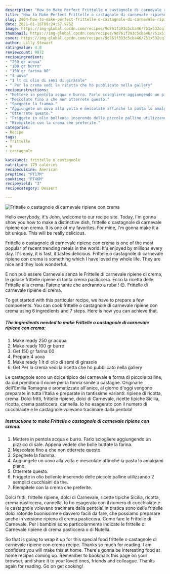 ```yaml
---
description: "How to Make Perfect Frittelle o castagnole di carnevale ripiene con crema"
title: "How to Make Perfect Frittelle o castagnole di carnevale ripiene con crema"
slug: 2904-how-to-make-perfect-frittelle-o-castagnole-di-carnevale-ripiene-con-crema
date: 2021-01-16T09:24:57.975Z
image: https://img-global.cpcdn.com/recipes/9d761f393c5cba46/751x532cq70/frittelle-o-castagnole-di-carnevale-ripiene-con-crema-recipe-main-photo.jpg
thumbnail: https://img-global.cpcdn.com/recipes/9d761f393c5cba46/751x532cq70/frittelle-o-castagnole-di-carnevale-ripiene-con-crema-recipe-main-photo.jpg
cover: https://img-global.cpcdn.com/recipes/9d761f393c5cba46/751x532cq70/frittelle-o-castagnole-di-carnevale-ripiene-con-crema-recipe-main-photo.jpg
author: Lilly Stewart
ratingvalue: 4.8
reviewcount: 9872
recipeingredient:
- "250 gr acqua"
- "100 gr burro"
- "150 gr farina 00"
- "4 uova"
- "1 lt di olio di semi di girasole"
- " Per la crema vedi la ricetta che ho pubblicato nella gallery"
recipeinstructions:
- "Mettere in pentola acqua e burro. Farlo sciogliere aggiungendo un pizzico di sale. Appena vedete che bolle buttate la farina."
- "Mescolate fino a che non otterrete questo."
- "Spegnete la fiamma."
- "Aggiungete un uovo alla volta e mescolate affinché la pasta lo amalgami piano."
- "Otterrete questo."
- "Friggete in olio bollente inserendo delle piccole palline utilizzando 2 semplici cucchiaini da the."
- "Riempitele con la crema che preferite."
categories:
- Recipe
tags:
- frittelle
- o
- castagnole

katakunci: frittelle o castagnole 
nutrition: 179 calories
recipecuisine: American
preptime: "PT17M"
cooktime: "PT46M"
recipeyield: "3"
recipecategory: Dessert

---
```



![Frittelle o castagnole di carnevale ripiene con crema](https://img-global.cpcdn.com/recipes/9d761f393c5cba46/751x532cq70/frittelle-o-castagnole-di-carnevale-ripiene-con-crema-recipe-main-photo.jpg)

Hello everybody, it's John, welcome to our recipe site. Today, I'm gonna show you how to make a distinctive dish, frittelle o castagnole di carnevale ripiene con crema. It is one of my favorites. For mine, I'm gonna make it a bit unique. This will be really delicious.

Frittelle o castagnole di carnevale ripiene con crema is one of the most popular of recent trending meals in the world. It's enjoyed by millions every day. It's easy, it is fast, it tastes delicious. Frittelle o castagnole di carnevale ripiene con crema is something which I have loved my whole life. They are nice and they look wonderful.

E non può essere Carnevale senza le Frittelle di carnevale ripiene di crema, le golose frittelle ripiene di tanta crema pasticcera. Ecco la ricetta delle Frittelle alla crema. Fatene tante che andranno a ruba ! 😉. Frittelle di carnevale ripiene di crema.


To get started with this particular recipe, we have to prepare a few components. You can cook frittelle o castagnole di carnevale ripiene con crema using 6 ingredients and 7 steps. Here is how you can achieve that.

<!--inarticleads1-->

##### The ingredients needed to make Frittelle o castagnole di carnevale ripiene con crema:

1. Make ready 250 gr acqua
1. Make ready 100 gr burro
1. Get 150 gr farina 00
1. Prepare 4 uova
1. Make ready 1 lt di olio di semi di girasole
1. Get  Per la crema vedi la ricetta che ho pubblicato nella gallery


Le castagnole sono un dolce tipico del carnevale a forma di piccole palline, da cui prendono il nome per la forma simile a castagne. Originarie dell&#39;Emilia Romagna e aromatizzate all&#39;anice, al giorno d&#39;oggi vengono preparate in tutta l&#39;Italia e preparate in tantissime varianti: ripiene di ricotta, crema. Dolci fritti, frittelle ripiene, dolci di Carnevale, ricette tipiche Sicilia, ricotta, crema pasticcera, cannella. Io ho esagerato con il numero di cucchiaiate e le castagnole volevano tracimare dalla pentola! 

<!--inarticleads2-->

##### Instructions to make Frittelle o castagnole di carnevale ripiene con crema:

1. Mettere in pentola acqua e burro. Farlo sciogliere aggiungendo un pizzico di sale. Appena vedete che bolle buttate la farina.
1. Mescolate fino a che non otterrete questo.
1. Spegnete la fiamma.
1. Aggiungete un uovo alla volta e mescolate affinché la pasta lo amalgami piano.
1. Otterrete questo.
1. Friggete in olio bollente inserendo delle piccole palline utilizzando 2 semplici cucchiaini da the.
1. Riempitele con la crema che preferite.


Dolci fritti, frittelle ripiene, dolci di Carnevale, ricette tipiche Sicilia, ricotta, crema pasticcera, cannella. Io ho esagerato con il numero di cucchiaiate e le castagnole volevano tracimare dalla pentola! In pratica sono delle frittelle dolci rotonde buonissime e davvero facili da fare, che possiamo preparare anche in versione ripiena di crema pasticcera. Come fare le Frittelle di Carnevale. Per i bambini sono particolarmente indicate le frittelle di Carnevale ripiene di crema pasticcera o di Nutella. 

So that is going to wrap it up for this special food frittelle o castagnole di carnevale ripiene con crema recipe. Thanks so much for reading. I am confident you will make this at home. There's gonna be interesting food at home recipes coming up. Remember to bookmark this page on your browser, and share it to your loved ones, friends and colleague. Thanks again for reading. Go on get cooking!
